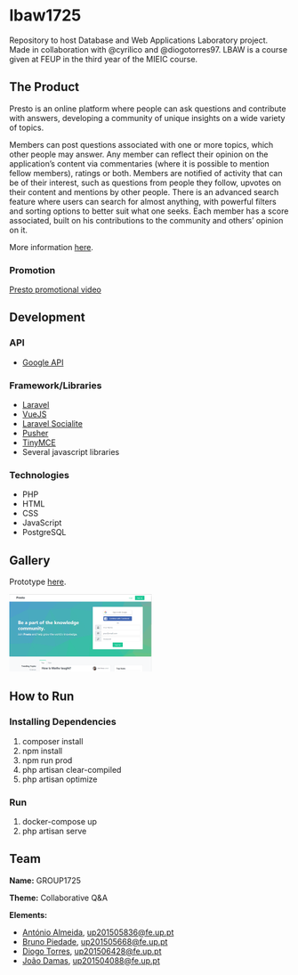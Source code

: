 # lbaw1725
Repository to host Database and Web Applications Laboratory project. Made  in collaboration with @cyrilico and @diogotorres97.
LBAW is a course given at FEUP in the third year of the MIEIC course.

## The Product
Presto is an online platform where people can ask questions and contribute with answers, developing a community of unique insights on a wide variety of topics.

Members can post questions associated with one or more topics, which other people may answer. Any member can reflect their opinion on the application’s content via commentaries (where it is possible to mention fellow members), ratings or both. Members
are notified of activity that can be of their interest, such as questions from people they follow, upvotes on their content and mentions by other people. There is an advanced search feature where users can search for almost anything, with powerful filters and sorting options to better suit what one seeks. Each member has a score associated, built on his contributions to the community and others’ opinion on it.

More information [here](https://github.com/antonioalmeida/lbaw1725/tree/master/docs/Artifacts).

### Promotion

[Presto promotional video](https://www.youtube.com/watch?v=EEsTcBUwF6o)

## Development

### API
* [Google API](https://developers.google.com/identity/protocols/OAuth2)

### Framework/Libraries
* [Laravel](https://laravel.com/)
* [VueJS](https://vuejs.org/)
* [Laravel Socialite](https://laravel.com/docs/5.5/socialite)
* [Pusher](https://pusher.com/)
* [TinyMCE](https://www.tinymce.com/)
* Several javascript libraries

### Technologies 
* PHP
* HTML
* CSS
* JavaScript
* PostgreSQL

## Gallery

Prototype [here](https://antonioalmeida.me/lbaw1725/).

[<img src="/docs/res/mainPage.png" width="256" heigth="256">](/res/mainPage.png)                                                                                                                              
 
## How to Run
### Installing Dependencies
1. composer install
2. npm install
3. npm run prod
4. php artisan clear-compiled
5. php artisan optimize

### Run
1. docker-compose up
2. php artisan serve

## Team 
  **Name:** GROUP1725

  **Theme:** Collaborative Q&A
  
  **Elements:**
- [António Almeida](https://github.com/antonioalmeida), up201505836@fe.up.pt
- [Bruno Piedade](https://github.com/Kubix20), up201505668@fe.up.pt
- [Diogo Torres](https://github.com/diogotorres97), up201506428@fe.up.pt
- [João Damas](https://github.com/cyrilico), up201504088@fe.up.pt
